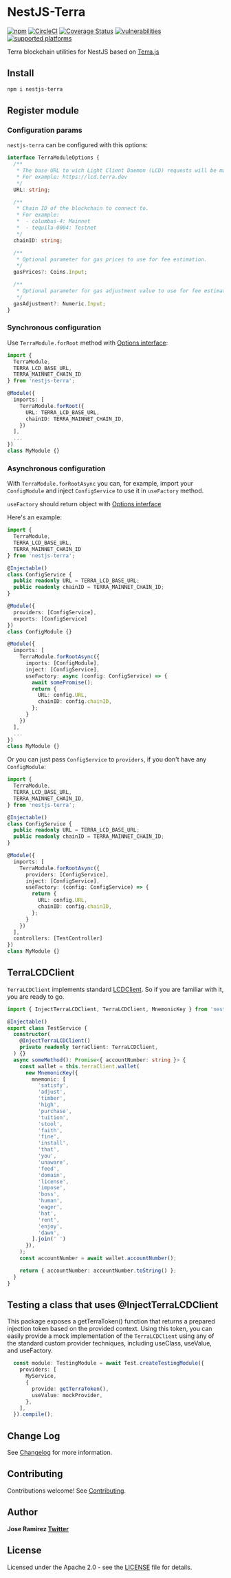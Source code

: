 NestJS-Terra
=============

[![npm](https://img.shields.io/npm/v/nestjs-terra)](https://www.npmjs.com/package/nestjs-terra)
[![CircleCI](https://circleci.com/gh/blockcoders/nestjs-matic/tree/main.svg?style=svg)](https://circleci.com/gh/blockcoders/nestjs-matic/tree/main)
[![Coverage Status](https://coveralls.io/repos/github/jarcodallo/nestjs-terra/badge.svg?branch=main)](https://coveralls.io/github/jarcodallo/nestjs-terra?branch=main)
[![vulnerabilities](https://img.shields.io/snyk/vulnerabilities/npm/nestjs-terra)](https://snyk.io/test/github/jarcodallo/nestjs-terra)
[![supported platforms](https://img.shields.io/badge/platforms-Express%20%26%20Fastify-green)](https://img.shields.io/badge/platforms-Express%20%26%20Fastify-green)


Terra blockchain utilities for NestJS based on [Terra.js](https://github.com/terra-project/terra.js)

## Install

```sh
npm i nestjs-terra
```

## Register module

### Configuration params

`nestjs-terra` can be configured with this options:

```ts
interface TerraModuleOptions {
  /**
   * The base URL to wich Light Client Daemon (LCD) requests will be made.
   * For example: https://lcd.terra.dev
   */
  URL: string;

  /**
   * Chain ID of the blockchain to connect to.
   * For example:
   *  - columbus-4: Mainnet
   *  - tequila-0004: Testnet
   */
  chainID: string;

  /**
   * Optional parameter for gas prices to use for fee estimation.
   */
  gasPrices?: Coins.Input;

  /**
   * Optional parameter for gas adjustment value to use for fee estimation.
   */
  gasAdjustment?: Numeric.Input;
}
```

### Synchronous configuration

Use `TerraModule.forRoot` method with [Options interface](#configuration-params):

```ts
import {
  TerraModule,
  TERRA_LCD_BASE_URL,
  TERRA_MAINNET_CHAIN_ID
} from 'nestjs-terra';

@Module({
  imports: [
    TerraModule.forRoot({
      URL: TERRA_LCD_BASE_URL,
      chainID: TERRA_MAINNET_CHAIN_ID,
    })
  ],
  ...
})
class MyModule {}
```

### Asynchronous configuration

With `TerraModule.forRootAsync` you can, for example, import your `ConfigModule` and inject `ConfigService` to use it in `useFactory` method.

`useFactory` should return object with [Options interface](#configuration-params)

Here's an example:

```ts
import {
  TerraModule,
  TERRA_LCD_BASE_URL,
  TERRA_MAINNET_CHAIN_ID
} from 'nestjs-terra';

@Injectable()
class ConfigService {
  public readonly URL = TERRA_LCD_BASE_URL;
  public readonly chainID = TERRA_MAINNET_CHAIN_ID;
}

@Module({
  providers: [ConfigService],
  exports: [ConfigService]
})
class ConfigModule {}

@Module({
  imports: [
    TerraModule.forRootAsync({
      imports: [ConfigModule],
      inject: [ConfigService],
      useFactory: async (config: ConfigService) => {
        await somePromise();
        return {
          URL: config.URL,
          chainID: config.chainID,
        };
      }
    })
  ],
  ...
})
class MyModule {}
```

Or you can just pass `ConfigService` to `providers`, if you don't have any `ConfigModule`:

```ts
import {
  TerraModule,
  TERRA_LCD_BASE_URL,
  TERRA_MAINNET_CHAIN_ID,
} from 'nestjs-terra';

@Injectable()
class ConfigService {
  public readonly URL = TERRA_LCD_BASE_URL;
  public readonly chainID = TERRA_MAINNET_CHAIN_ID;
}

@Module({
  imports: [
    TerraModule.forRootAsync({
      providers: [ConfigService],
      inject: [ConfigService],
      useFactory: (config: ConfigService) => {
        return {
          URL: config.URL,
          chainID: config.chainID,
        };
      }
    })
  ],
  controllers: [TestController]
})
class MyModule {}
```

## TerraLCDClient

`TerraLCDClient` implements standard [LCDClient](https://github.com/terra-project/terra.js/wiki/Making-a-connection). So if you are familiar with it, you are ready to go.

```ts
import { InjectTerraLCDClient, TerraLCDClient, MnemonicKey } from 'nestjs-terra';

@Injectable()
export class TestService {
  constructor(
    @InjectTerraLCDClient()
    private readonly terraClient: TerraLCDClient,
  ) {}
  async someMethod(): Promise<{ accountNumber: string }> {
    const wallet = this.terraClient.wallet(
      new MnemonicKey({
        mnemonic: [
          'satisfy',
          'adjust',
          'timber',
          'high',
          'purchase',
          'tuition',
          'stool',
          'faith',
          'fine',
          'install',
          'that',
          'you',
          'unaware',
          'feed',
          'domain',
          'license',
          'impose',
          'boss',
          'human',
          'eager',
          'hat',
          'rent',
          'enjoy',
          'dawn',
        ].join(' ')
      }),
    );
    const accountNumber = await wallet.accountNumber();

    return { accountNumber: accountNumber.toString() };
  }
}
```

## Testing a class that uses @InjectTerraLCDClient

This package exposes a getTerraToken() function that returns a prepared injection token based on the provided context. 
Using this token, you can easily provide a mock implementation of the `TerraLCDClient` using any of the standard custom provider techniques, including useClass, useValue, and useFactory.

```ts
  const module: TestingModule = await Test.createTestingModule({
    providers: [
      MyService,
      {
        provide: getTerraToken(),
        useValue: mockProvider,
      },
    ],
  }).compile();
```

## Change Log

See [Changelog](CHANGELOG.md) for more information.

## Contributing

Contributions welcome! See [Contributing](CONTRIBUTING.md).

## Author

**Jose Ramirez [Twitter](https://twitter.com/jarcodallo)**

## License

Licensed under the Apache 2.0 - see the [LICENSE](LICENSE) file for details.
